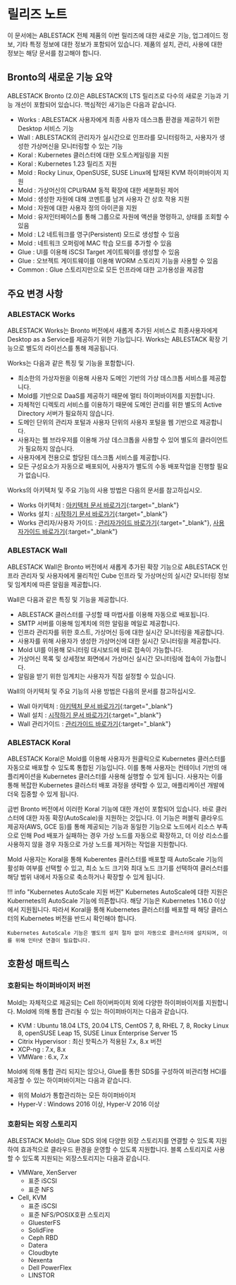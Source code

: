 # 릴리즈 노트

이 문서에는 ABLESTACK 전체 제품의 이번 릴리즈에 대한 새로운 기능, 업그레이드 정보, 기타 특정 정보에 대한 정보가 포함되어 있습니다. 제품의 설치, 관리, 사용에 대한 정보는 해당 문서를 참고해야 합니다. 

## Bronto의 새로운 기능 요약

ABLESTACK Bronto (2.0)은 ABLESTACK의 LTS 릴리즈로 다수의 새로운 기능과 기능 개선이 포함되어 있습니다. 핵심적인 새기능은 다음과 같습니다. 

- Works : ABLESTACK 사용자에게 최종 사용자 데스크톱 환경을 제공하기 위한 Desktop 서비스 기능
- Wall : ABLESTACK의 관리자가 실시간으로 인프라를 모니터링하고, 사용자가 생성한 가상머신을 모니터링할 수 있는 기능
- Koral : Kubernetes 클러스터에 대한 오토스케일링을 지원
- Koral : Kubernetes 1.23 릴리즈 지원
- Mold : Rocky Linux, OpenSUSE, SUSE Linux에 탑재된 KVM 하이퍼바이저 지원
- Mold : 가상머신의 CPU/RAM 동적 확장에 대한 세분화된 제어
- Mold : 생성한 자원에 대해 코멘트를 남겨 사용자 간 상호 작용 지원
- Mold : 자원에 대한 사용자 정의 아이콘을 지원
- Mold : 유저인터페이스를 통해 그룹으로 자원에 액션을 명령하고, 상태를 조회할 수 있음
- Mold : L2 네트워크를 영구(Persistent) 모드로 생성할 수 있음
- Mold : 네트워크 오퍼링에 MAC 학습 모드를 추가할 수 있음
- Glue : UI를 이용해 iSCSI Target 게이트웨이를 생성할 수 있음
- Glue : 오브젝트 게이트웨이를 이용해 WORM 스토리지 기능을 사용할 수 있음
- Common : Glue 스토리지만으로 모든 인프라에 대한 고가용성을 제공함

## 주요 변경 사항

### ABLESTACK Works

ABLESTACK Works는 Bronto 버전에서 새롭게 추가된 서비스로 최종사용자에게 Desktop as a Service를 제공하기 위한 기능입니다. Works는 ABLESTACK 확장 기능으로 별도의 라이선스를 통해 제공됩니다. 

Works는 다음과 같은 특징 및 기능을 포함합니다. 

- 최소한의 가상자원을 이용해 사용자 도메인 기반의 가상 데스크톱 서비스를 제공합니다.
- Mold를 기반으로 DaaS를 제공하기 때문에 멀티 하이퍼바이저를 지원합니다. 
- 자체적인 디렉토리 서비스를 이용하기 때문에 도메인 관리를 위한 별도의 Active Directory 서버가 필요하지 않습니다.
- 도메인 단위의 관리자 포털과 사용자 단위의 사용자 포털을 웹 기반으로 제공합니다. 
- 사용자는 웹 브라우저를 이용해 가상 데스크톱을 사용할 수 있어 별도의 클라이언트가 필요하지 않습니다. 
- 사용자에게 전용으로 할당된 데스크톱 서비스를 제공합니다. 
- 모든 구성요소가 자동으로 배포되어, 사용자가 별도의 수동 배포작업을 진행할 필요가 없습니다. 

Works의 아키텍처 및 주요 기능의 사용 방법은 다음의 문서를 참고하십시오.

- Works 아키텍처 : [아키텍처 문서 바로가기](/architecture/book-of-works){:target="_blank"}
- Works 설치 : [시작하기 문서 바로가기](/getting-started/install-guide-works){:target="_blank"}
- Works 관리자/사용자 가이드 : [관리자가이드 바로가기](/administration/works/admin-login){:target="_blank"}, [사용자가이드 바로가기](/administration/works/user-login){:target="_blank"}

### ABLESTACK Wall

ABLESTACK Wall은 Bronto 버전에서 새롭게 추가된 확장 기능으로 ABLESTACK 인프라 관리자 및 사용자에게 물리적인 Cube 인프라 및 가상머신의 실시간 모니터링 정보 및 임계치에 따른 알림을 제공합니다. 

Wall은 다음과 같은 특징 및 기능을 제공합니다. 

- ABLESTACK 클러스터를 구성할 때 마법사를 이용해 자동으로 배포됩니다.
- SMTP 서버를 이용해 임계치에 의한 알림을 메일로 제공합니다. 
- 인프라 관리자를 위한 호스트, 가상머신 등에 대한 실시간 모니터링을 제공합니다. 
- 사용자를 위해 사용자가 생성한 가상머신에 대한 실시간 모니터링을 제공합니다. 
- Mold UI를 이용해 모니터링 대시보드에 바로 접속이 가능합니다. 
- 가상머신 목록 및 상세정보 화면에서 가상머신 실시간 모니터링에 접속이 가능합니다. 
- 알림을 받기 위한 임계치는 사용자가 직접 설정할 수 있습니다. 

Wall의 아키텍처 및 주요 기능의 사용 방법은 다음의 문서를 참고하십시오.

- Wall 아키텍처 : [아키텍처 문서 바로가기](/architecture/book-of-wall){:target="_blank"}
- Wall 설치 : [시작하기 문서 바로가기](/getting-started/install-guide-wall){:target="_blank"}
- Wall 관리가이드 : [관리가이드 바로가기](/administration/wall/userinterface-guide){:target="_blank"}

### ABLESTACK Koral

ABLESTACK Koral은 Mold를 이용해 사용자가 원클릭으로 Kubernetes 클러스터를 자동으로 배포할 수 있도록 통합된 기능입니다. 이를 통해 사용자는 컨테이너 기반의 애플리케이션을 Kubernetes 클러스터를 사용해 실행할 수 있게 됩니다. 사용자는 이를 통해 복잡한 Kubernetes 클러스터 배포 과정을 생략할 수 있고, 애플리케이션 개발에 더욱 집중할 수 있게 됩니다. 

금번 Bronto 버전에서 이러한 Koral 기능에 대한 개선이 포함되어 있습니다. 바로 클러스터에 대한 자동 확장(AutoScale)을 지원하는 것입니다. 이 기능은 퍼블릭 클라우드 제공자(AWS, GCE 등)를 통해 제공되는 기능과 동일한 기능으로 노드에서 리소스 부족으로 인해 Pod 배포가 실패하는 경우 가상 노드를 자동으로 확장하고, 더 이상 리소스를 사용하지 않을 경우 자동으로 가상 노드를 제거하는 작업을 지원합니다. 

Mold 사용자는 Koral을 통해 Kuberentes 클러스터를 배포할 때 AutoScale 기능의 활성화 여부를 선택할 수 있고, 최소 노드 크기와 최대 노드 크기를 선택하여 클러스터를 해당 범위 내에서 자동으로 축소하거나 확장할 수 있게 됩니다. 

!!! info "Kubernetes AutoScale 지원 버전"
    Kubernetes AutoScale에 대한 지원은 Kubernetes의 AutoScale 기능에 의존합니다. 해당 기능은 Kubernetes 1.16.0 이상에서 지원됩니다. 따라서 Koral을 통해 Kubernetes 클러스터를 배포할 때 해당 클러스터의 Kubernetes 버전을 반드시 확인해야 합니다. 

    Kubernetes AutoScale 기능은 별도의 설치 절차 없이 자동으로 클러스터에 설치되며, 이를 위해 인터넷 연결이 필요합니다. 

## 호환성 매트릭스

### 호환되는 하이퍼바이저 버전

Mold는 자체적으로 제공되는 Cell 하이버파이저 외에 다양한 하이퍼바이저를 지원합니다. Mold에 의해 통합 관리될 수 있는 하이퍼바이저는 다음과 같습니다. 

- KVM : Ubuntu 18.04 LTS, 20.04 LTS, CentOS 7, 8, RHEL 7, 8, Rocky Linux 8, openSUSE Leap 15, SUSE Linux Enterprise Server 15
- Citrix Hypervisor : 최신 핫픽스가 적용된 7.x, 8.x 버전
- XCP-ng : 7.x, 8.x
- VMWare : 6.x, 7.x

Mold에 의해 통합 관리 되지는 않으나, Glue를 통한 SDS를 구성하여 비관리형 HCI를 제공할 수 있는 하이퍼바이저는 다음과 같습니다. 

- 위의 Mold가 통합관리하는 모든 하이퍼바이저
- Hyper-V : Windows 2016 이상, Hyper-V 2016 이상

### 호환되는 외장 스토리지

ABLESTACK Mold는 Glue SDS 외에 다양한 외장 스토리지를 연결할 수 있도록 지원하여 효과적으로 클라우드 환경을 운영할 수 있도록 지원합니다. 블록 스토리지로 사용할 수 있도록 지원되는 외장스토리지는 다음과 같습니다. 

- VMWare, XenServer
    - 표준 iSCSI
    - 표준 NFS
- Cell, KVM
    - 표준 iSCSI
    - 표준 NFS/POSIX호환 스토리지
    - GluesterFS
    - SolidFire
    - Ceph RBD
    - Datera
    - Cloudbyte
    - Nexenta
    - Dell PowerFlex
    - LINSTOR
